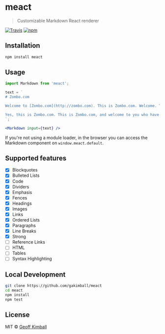 # meact

> Customizable Markdown React renderer

[![Travis](https://img.shields.io/travis/gakimball/meact.svg?maxAge=2592000)](https://travis-ci.org/gakimball/meact) [![npm](https://img.shields.io/npm/v/meact.svg?maxAge=2592000)](https://www.npmjs.com/package/meact)

## Installation

```bash
npm install meact
```

## Usage

```jsx
import Markdown from 'meact';

text = `
# Zombo.com

Welcome to [Zombo.com](http://zombo.com). This is Zombo.com. Welcome. This is Zombo.com. Welcome to Zombo.com. You can do anything at Zombo.com. Anything at all. The only limit is yourself. Welcome to Zombo.com. Welcome to Zombo.com. This is Zombo.com. Welcome to Zombo.com. This is Zombo.com, welcome!

Yes, this is Zombo.com. This is Zombo.com, and welcome to you who have come to Zombo.com. Anything is possible at Zombo.com. You can do anything at Zombo.com. The infinite is possible is Zombo.com. The unattainable is unknown at Zombo.com. Welcome to Zombo.com. This is Zombo.com. Welcome to Zombo.com. Welcome. This is Zombo.com. Welcome to Zombo.com! Welcome to Zombo.com.
`;

<Markdown input={text} />
```

If you're not using a module loader, in the browser you can access the Markdown component on `window.meact.default`.

## Supported features

- [x] Blockquotes
- [x] Bulleted Lists
- [x] Code
- [x] Dividers
- [x] Emphasis
- [x] Fences
- [x] Headings
- [x] Images
- [x] Links
- [x] Ordered Lists
- [x] Paragraphs
- [x] Line Breaks
- [x] Strong
- [ ] Reference Links
- [ ] HTML
- [ ] Tables
- [ ] Syntax Highlighting

## Local Development

```bash
git clone https://github.com/gakimball/meact
cd meact
npm install
npm test
```

## License

MIT &copy; [Geoff Kimball](http://geoffkimball.com)
